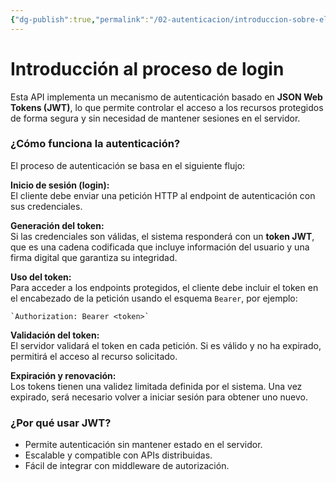 ```yaml
---
{"dg-publish":true,"permalink":"/02-autenticacion/introduccion-sobre-el-proceso-de-login/","dgPassFrontmatter":true}
---
```




# Introducción al proceso de login

Esta API implementa un mecanismo de autenticación basado en **JSON Web Tokens (JWT)**, lo que permite controlar el acceso a los recursos protegidos de forma segura y sin necesidad de mantener sesiones en el servidor.

### ¿Cómo funciona la autenticación?

El proceso de autenticación se basa en el siguiente flujo:

**Inicio de sesión (login):**  
El cliente debe enviar una petición HTTP al endpoint de autenticación con sus credenciales.
    
**Generación del token:**  
Si las credenciales son válidas, el sistema responderá con un **token JWT**, que es una cadena codificada que incluye información del usuario y una firma digital que garantiza su integridad.
    
**Uso del token:**  
Para acceder a los endpoints protegidos, el cliente debe incluir el token en el encabezado de la petición usando el esquema `Bearer`, por ejemplo:

```
`Authorization: Bearer <token>`
```

**Validación del token:**  
El servidor validará el token en cada petición. Si es válido y no ha expirado, permitirá el acceso al recurso solicitado.
    
**Expiración y renovación:**  
Los tokens tienen una validez limitada definida por el sistema. Una vez expirado, será necesario volver a iniciar sesión para obtener uno nuevo.
  
### ¿Por qué usar JWT?

- Permite autenticación sin mantener estado en el servidor.
- Escalable y compatible con APIs distribuidas.
- Fácil de integrar con middleware de autorización.

